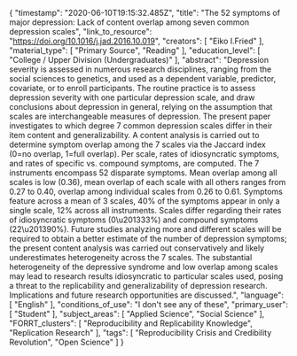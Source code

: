 {
    "timestamp": "2020-06-10T19:15:32.485Z",
    "title": "The 52 symptoms of major depression: Lack of content overlap among seven common depression scales",
    "link_to_resource": "https://doi.org/10.1016/j.jad.2016.10.019",
    "creators": [
        "Eiko I.Fried"
    ],
    "material_type": [
        "Primary Source",
        "Reading"
    ],
    "education_level": [
        "College / Upper Division (Undergraduates)"
    ],
    "abstract": "Depression severity is assessed in numerous research disciplines, ranging from the social sciences to genetics, and used as a dependent variable, predictor, covariate, or to enroll participants. The routine practice is to assess depression severity with one particular depression scale, and draw conclusions about depression in general, relying on the assumption that scales are interchangeable measures of depression. The present paper investigates to which degree 7 common depression scales differ in their item content and generalizability. A content analysis is carried out to determine symptom overlap among the 7 scales via the Jaccard index (0=no overlap, 1=full overlap). Per scale, rates of idiosyncratic symptoms, and rates of specific vs. compound symptoms, are computed. The 7 instruments encompass 52 disparate symptoms. Mean overlap among all scales is low (0.36), mean overlap of each scale with all others ranges from 0.27 to 0.40, overlap among individual scales from 0.26 to 0.61. Symptoms feature across a mean of 3 scales, 40% of the symptoms appear in only a single scale, 12% across all instruments. Scales differ regarding their rates of idiosyncratic symptoms (0\u201333%) and compound symptoms (22\u201390%). Future studies analyzing more and different scales will be required to obtain a better estimate of the number of depression symptoms; the present content analysis was carried out conservatively and likely underestimates heterogeneity across the 7 scales. The substantial heterogeneity of the depressive syndrome and low overlap among scales may lead to research results idiosyncratic to particular scales used, posing a threat to the replicability and generalizability of depression research. Implications and future research opportunities are discussed.",
    "language": [
        "English"
    ],
    "conditions_of_use": "I don't see any of these",
    "primary_user": [
        "Student"
    ],
    "subject_areas": [
        "Applied Science",
        "Social Science"
    ],
    "FORRT_clusters": [
        "Reproducibility and Replicability Knowledge",
        "Replication Research"
    ],
    "tags": [
        "Reproducibility Crisis and Credibility Revolution",
        "Open Science"
    ]
}
